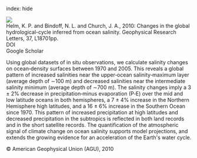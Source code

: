 index: hide

<div class="Citation">
    <div class="Citation-thumb CitationThumb-linked"  data-href="https://doi.org/10.1029/2010gl044222">
      <img src="https://static.claimspace.cloud/climate-study-static/refs/thumbs/10/Helm_et_al_2010-thumb.png" />
    </div>

  <div class="Citation-body">
    <div class="Citation-text">Helm, K. P. and Bindoff, N. L. and Church, J. A., 2010: Changes in the global hydrological-cycle inferred from ocean salinity. <span class="Article-journal">Geophysical Research Letters, </span><span class="Article-volume">37, </span>L18701pp.</div>
    <div class="Citation-links">
      <div class="CitationLink" data-href="https://doi.org/10.1029/2010gl044222">
        <div class="CitationLink-icon CitationLink-Doi"></div>
        <div class="CitationLink-text">DOI</div>
      </div>
      <div class="CitationLink" data-href="https://scholar.google.com/scholar?q=10.1029/2010gl044222">
        <div class="CitationLink-icon CitationLink-Scholar"></div>
        <div class="CitationLink-text">Google Scholar</div>
      </div>
    </div>
  </div>
</div>

Using global datasets of in situ observations, we calculate salinity changes on ocean‐density surfaces between 1970 and 2005. This reveals a global pattern of increased salinities near the upper‐ocean salinity‐maximum layer (average depth of ∼100 m) and decreased salinities near the intermediate salinity minimum (average depth of ∼700 m). The salinity changes imply a 3 ± 2% decrease in precipitation‐minus evaporation (P‐E) over the mid and low latitude oceans in both hemispheres, a 7 ± 4% increase in the Northern Hemisphere high latitudes, and a 16 ± 6% increase in the Southern Ocean since 1970. This pattern of increased precipitation at high latitudes and decreased precipitation in the subtropics is reflected in both land records and in the short satellite records. The quantification of the atmospheric signal of climate change on ocean salinity supports model projections, and extends the growing evidence for an acceleration of the Earth's water cycle.

<div class="Citation-copy">
&copy; American Geophysical Union (AGU), 2010
</div>